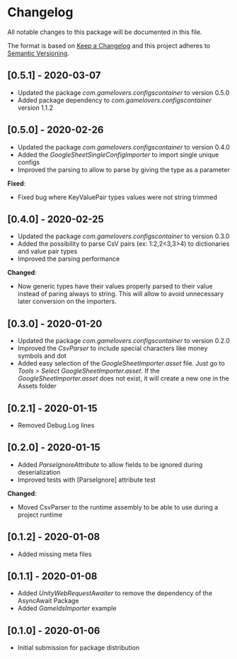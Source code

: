 # Changelog
All notable changes to this package will be documented in this file.

The format is based on [Keep a Changelog](http://keepachangelog.com/en/1.0.0/)
and this project adheres to [Semantic Versioning](http://semver.org/spec/v2.0.0.html).

## [0.5.1] - 2020-03-07

- Updated the package *com.gamelovers.configscontainer* to version 0.5.0
- Added package dependency to *com.gamelovers.configscontainer* version 1.1.2

## [0.5.0] - 2020-02-26

- Updated the package *com.gamelovers.configscontainer* to version 0.4.0
- Added the *GoogleSheetSingleConfigImporter* to import single unique configs
- Improved the parsing to allow to parse by giving the type as a parameter

**Fixed**:
- Fixed bug where KeyValuePair types values were not string trimmed

## [0.4.0] - 2020-02-25

- Updated the package *com.gamelovers.configscontainer* to version 0.3.0
- Added the possibility to parse CsV pairs (ex: 1:2,2<3,3>4) to dictionaries and value pair types
- Improved the parsing performance

**Changed**:

- Now generic types have their values properly parsed to their value instead of paring always to string. This will allow to avoid unnecessary later conversion on the importers.

## [0.3.0] - 2020-01-20

- Updated the package *com.gamelovers.configscontainer* to version 0.2.0
- Improved the *CsvParser* to include special characters like money symbols and dot
- Added easy selection of the *GoogleSheetImporter.asset* file. Just go to *Tools > Select GoogleSheetImporter.asset*. If the *GoogleSheetImporter.asset* does not exist, it will create a new one in the Assets folder

## [0.2.1] - 2020-01-15

- Removed Debug.Log lines

## [0.2.0] - 2020-01-15

- Added *ParseIgnoreAttribute* to allow fields to be ignored during deserialization
- Improved tests with [ParseIgnore] attribute test

**Changed**:
- Moved CsvParser to the runtime assembly to be able to use during a project runtime

## [0.1.2] - 2020-01-08

- Added missing meta files

## [0.1.1] - 2020-01-08

- Added *UnityWebRequestAwaiter* to remove the dependency of the AsyncAwait Package
- Added *GameIdsImporter* example

## [0.1.0] - 2020-01-06

- Initial submission for package distribution
